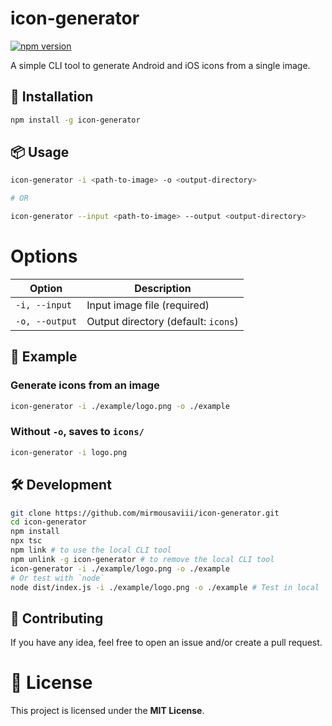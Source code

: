 # icon-generator

[![npm version](https://img.shields.io/npm/v/icon-generator.svg)](https://www.npmjs.com/package/icon-generator)

A simple CLI tool to generate Android and iOS icons from a single image.


## 🚀 Installation
```sh
npm install -g icon-generator
```

## 📦 Usage
```sh
icon-generator -i <path-to-image> -o <output-directory>

# OR

icon-generator --input <path-to-image> --output <output-directory>
```

# Options

| Option           | Description                          |
|-----------------|----------------------------------|
| `-i, --input`  | Input image file (required)     |
| `-o, --output` | Output directory (default: `icons`) |


## 📌 Example

### Generate icons from an image
```sh
icon-generator -i ./example/logo.png -o ./example
```

###  Without `-o`, saves to `icons/`
```sh
icon-generator -i logo.png
```

## 🛠 Development

```sh
git clone https://github.com/mirmousaviii/icon-generator.git
cd icon-generator
npm install
npx tsc
npm link # to use the local CLI tool
npm unlink -g icon-generator # to remove the local CLI tool
icon-generator -i ./example/logo.png -o ./example
# Or test with `node`
node dist/index.js -i ./example/logo.png -o ./example # Test in local
```

## 🤝 Contributing

If you have any idea, feel free to open an issue and/or create a pull request.

# 📜 License

This project is licensed under the **MIT License**. 
